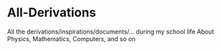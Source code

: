 # All-Derivations
All the derivations/inspirations/documents/... during my school life
About Physics, Mathematics, Computers, and so on
